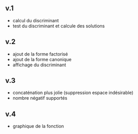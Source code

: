 ## v.1
- calcul du discriminant
- test du discriminant et calcule des solutions

## v.2
- ajout de la forme factorisé
- ajout de la forme canonique
- affichage du discriminant

## v.3
- concaténation plus jolie (suppression espace indésirable)
- nombre négatif supportés

## v.4
- graphique de la fonction